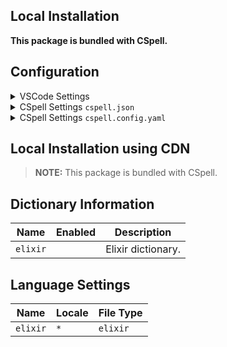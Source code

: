 ## Local Installation

**This package is bundled with CSpell.**

## Configuration

<details>
<summary>VSCode Settings</summary>

Add the following to your VSCode settings:

**`.vscode/settings.json`**

```jsonc
{
  "cSpell.dictionaries": ["elixir"],
}
```

</details>

<details>
<summary>CSpell Settings <code>cspell.json</code></summary>

**`cspell.json`**

```jsonc
{
  "dictionaries": ["elixir"],
}
```

</details>

<details>
<summary>CSpell Settings <code>cspell.config.yaml</code></summary>

**`cspell.config.yaml`**

```yaml
dictionaries:
  - elixir
```

</details>

## Local Installation using CDN

> **NOTE:** This package is bundled with CSpell.

## Dictionary Information

| Name     | Enabled | Description        |
| -------- | ------- | ------------------ |
| `elixir` |         | Elixir dictionary. |

## Language Settings

| Name     | Locale | File Type |
| -------- | ------ | --------- |
| `elixir` | `*`    | `elixir`  |
